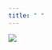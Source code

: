 ```yaml
---
title: " "
---
```


![](https://gcore.jsdelivr.net/gh/AlexLiu2022/resources/img/cloudy-sky.jpeg)


<style>
#main {
	padding-top: 77px;
	padding-bottom: 88px;
}
.post-title {
	margin-top : 22px;
	font-size: 1.77em;
}
.post-body {
    margin-top: 0 !important;
}
</style>


